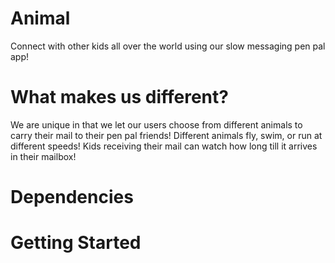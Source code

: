 # Animal
Connect with other kids all over the world using our slow messaging pen pal app!

# What makes us different?
We are unique in that we let our users choose from different animals to carry their mail to their pen pal friends!  Different animals fly, swim, or run at different speeds!  Kids receiving their mail can watch how long till it arrives in their mailbox!

# Dependencies


# Getting Started